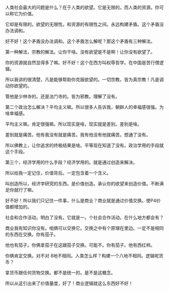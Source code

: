 人类社会最大的问题是什么？在于人类的欲望。它是无限的。而人类的资源。你可以称它为价值。

它却是有限的。欲望的无限性。和资源的有限性之间。永远构建矛盾。这个矛盾没办法调和。

好不好！这个矛盾没办法调和。这个矛盾怎么解呢？那这个矛盾有三种解法。

第一种解法，宗教的解法。让你干啥。没有欲望是不是啊！让你没有欲望了。

你的资源就自然显得多了嘛。好不好！这个在西方叫权辱哲学。在中国是苦行僧逻辑。

所以我讲的很清楚，凡是能够帮助你克服欲望的。一切宗教。皆为真宗教！凡是调动你欲望的。

管他是少林寺的。还是法门寺的。皆为邪教。理解了没有。

第二个政治怎么解决？平均主义嘛。所以很多人告诉我，朝鲜人的幸福感很强。为啥幸福感。

平均主义嘛。肯定很强嘛。所以现实是啥，现实就是差别。差别是啥。

差别就是痛苦。他有我没有就是痛苦。我有他没有他就痛苦。想通了没有。

所以佛教上，让你追求的终极结果是啥。平等现在知道了没有。政治学用的手段就这个手段。

第三个，经济学用的什么手段？经济学用的。就是通过创造来解决。

所以给我一定记住，价值背后。一定包含着一个含义。

叫创造所以，经济学研究的东西。是价值创造。承认你的欲望来创造价值。不断满足你就行了嘛。

好不好！所以我们只记住一件事，什么是商业？商业就是通过价值交换。使P4价值都增加的。

社会和合作活动。明白了没有。它就是一。个社会合作活动。在什么地方都会有？

商业我有知识你没有。咱俩可以交换它。交换之中有个原理在里边。一定不是相同的东西在交换。你有茄子。

他也有茄子。你俩拿茄子在这跟茄子交换。可能不。你有茄子。他有西红柿。

你俩肯定交换。对不对 8地不相同。人类怎么样？构建一个八地不相同。逻辑呢货币？

拿货币跟任何货物交换。都不是统一的。是不是这概念。

所以从这引出来了价值量度，好了！商业逻辑就这么东西好不好！